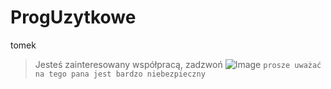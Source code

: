 # ProgUzytkowe
tomek
> Jesteś zainteresowany współpracą, zadzwoń
![Image](https://scontent.fbud2-1.fna.fbcdn.net/v/t1.0-0/q82/p160x160/11863461_951660804892966_251555316251628293_n.jpg?oh=dd97c0d934aadea6556cc87ea8691848&oe=5A901231)
`prosze uważać na tego pana jest bardzo niebezpieczny`
